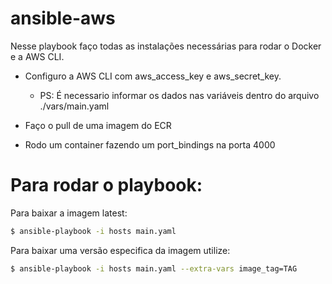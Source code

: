 # ansible-aws

Nesse playbook faço todas as instalações necessárias para rodar o Docker e a AWS CLI.

- Configuro a AWS CLI com aws_access_key e aws_secret_key.
  - PS: É necessario informar os dados nas variáveis dentro do arquivo ./vars/main.yaml

- Faço o pull de uma imagem do ECR

- Rodo um container fazendo um port_bindings na porta 4000

# Para rodar o playbook:

Para baixar a imagem latest:

```bash
$ ansible-playbook -i hosts main.yaml
```

Para baixar uma versão especifica da imagem utilize:

```bash
$ ansible-playbook -i hosts main.yaml --extra-vars image_tag=TAG
```
